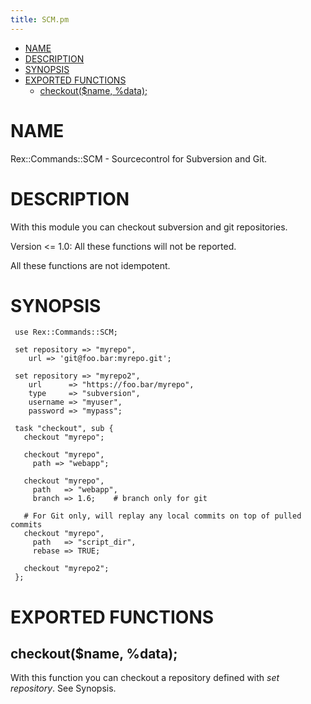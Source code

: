 ```yaml
---
title: SCM.pm
---
```


-   [NAME](#NAME)
-   [DESCRIPTION](#DESCRIPTION)
-   [SYNOPSIS](#SYNOPSIS)
-   [EXPORTED FUNCTIONS](#EXPORTED-FUNCTIONS)
    -   [checkout($name, %data);](#checkout-name-data-)

# NAME

Rex::Commands::SCM - Sourcecontrol for Subversion and Git.

# DESCRIPTION

With this module you can checkout subversion and git repositories.

Version &lt;= 1.0: All these functions will not be reported.

All these functions are not idempotent.

# SYNOPSIS

     use Rex::Commands::SCM;
     
     set repository => "myrepo",
        url => 'git@foo.bar:myrepo.git';
     
     set repository => "myrepo2",
        url      => "https://foo.bar/myrepo",
        type     => "subversion",
        username => "myuser",
        password => "mypass";
     
     task "checkout", sub {
       checkout "myrepo";
     
       checkout "myrepo",
         path => "webapp";
     
       checkout "myrepo",
         path   => "webapp",
         branch => 1.6;    # branch only for git
     
       # For Git only, will replay any local commits on top of pulled commits
       checkout "myrepo",
         path   => "script_dir",
         rebase => TRUE;
     
       checkout "myrepo2";
     };

# EXPORTED FUNCTIONS

## checkout($name, %data);

With this function you can checkout a repository defined with *set repository*. See Synopsis.

